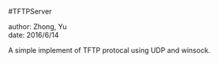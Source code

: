 #TFTPServer
  
author: Zhong, Yu  
date: 2016/6/14  
  
A simple implement of TFTP protocal using UDP and winsock.  
  
  